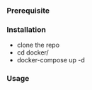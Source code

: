 
### Prerequisite

### Installation
* clone the repo
* cd docker/
* docker-compose up -d

### Usage

